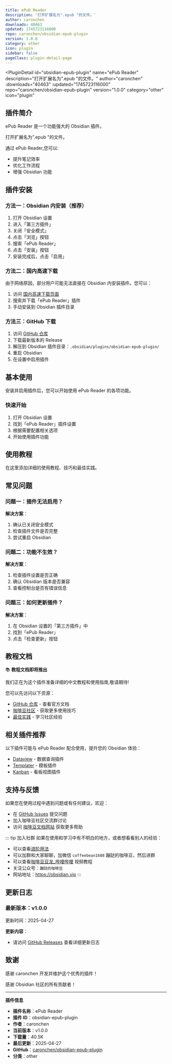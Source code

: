 ```yaml
---
title: ePub Reader
description: '打开扩展名为".epub "的文件。'
author: caronchen
downloads: 40463
updated: 1745723116000
repo: caronchen/obsidian-epub-plugin
version: 1.0.0
category: other
icon: plugin
sidebar: false
pageClass: plugin-detail-page
---
```


<PluginDetail
  id="obsidian-epub-plugin"
  name="ePub Reader"
  description="打开扩展名为&quot;.epub &quot;的文件。"
  author="caronchen"
  :downloads="40463"
  :updated="1745723116000"
  repo="caronchen/obsidian-epub-plugin"
  version="1.0.0"
  category="other"
  icon="plugin"
>

<!-- AUTO_GENERATED_START -->
## 插件简介

ePub Reader 是一个功能强大的 Obsidian 插件。

打开扩展名为&quot;.epub &quot;的文件。

通过 ePub Reader,您可以:

- 提升笔记效率
- 优化工作流程
- 增强 Obsidian 功能

<!-- AUTO_GENERATED_END -->

<!-- AUTO_GENERATED_START -->
## 插件安装

### 方法一：Obsidian 内安装（推荐）

1. 打开 Obsidian 设置
2. 进入「第三方插件」
3. 关闭「安全模式」
4. 点击「浏览」按钮
5. 搜索「ePub Reader」
6. 点击「安装」按钮
7. 安装完成后，点击「启用」

### 方法二：国内高速下载

由于网络原因，部分用户可能无法直接在 Obsidian 内安装插件。您可以：

1. 访问 [国内高速下载页面](/zh/documentation/obsidian-plugins-download.html)
2. 搜索并下载「ePub Reader」插件
3. 手动安装到 Obsidian 插件目录

### 方法三：GitHub 下载

1. 访问 [GitHub 仓库](https://github.com/caronchen/obsidian-epub-plugin)
2. 下载最新版本的 Release
3. 解压到 Obsidian 插件目录：`.obsidian/plugins/obsidian-epub-plugin/`
4. 重启 Obsidian
5. 在设置中启用插件

## 基本使用

安装并启用插件后，您可以开始使用 ePub Reader 的各项功能。

### 快速开始

1. 打开 Obsidian 设置
2. 找到「ePub Reader」插件设置
3. 根据需要配置相关选项
4. 开始使用插件功能

<!-- AUTO_GENERATED_END -->

<!-- CUSTOM_CONTENT_START:tutorial -->
## 使用教程

在这里添加详细的使用教程、技巧和最佳实践。

<!-- CUSTOM_CONTENT_END:tutorial -->

<!-- SHARED_CONTENT_START -->
## 常见问题

### 问题一：插件无法启用？

**解决方案**：
1. 确认已关闭安全模式
2. 检查插件文件是否完整
3. 尝试重启 Obsidian

### 问题二：功能不生效？

**解决方案**：
1. 检查插件设置是否正确
2. 确认 Obsidian 版本是否兼容
3. 查看控制台是否有错误信息

### 问题三：如何更新插件？

**解决方案**：
1. 在 Obsidian 设置的「第三方插件」中
2. 找到「ePub Reader」
3. 点击「检查更新」按钮

## 教程文档

📚 **教程文档即将推出**

我们正在为这个插件准备详细的中文教程和使用指南,敬请期待!

您可以先访问以下资源：
- [GitHub 仓库](https://github.com/caronchen/obsidian-epub-plugin) - 查看官方文档
- [咖啡豆社区](/zh/bases/) - 获取更多使用技巧
- [最佳实践](/zh/best-practices/) - 学习社区经验

## 相关插件推荐

以下插件可能与 ePub Reader 配合使用，提升您的 Obsidian 体验：

- [Dataview](/zh/plugins/dataview.html) - 数据查询插件
- [Templater](/zh/plugins/templater-obsidian.html) - 模板插件
- [Kanban](/zh/plugins/obsidian-kanban.html) - 看板视图插件

## 支持与反馈

如果您在使用过程中遇到问题或有任何建议，欢迎：

- 在 [GitHub Issues](https://github.com/caronchen/obsidian-epub-plugin/issues) 提交问题
- 加入咖啡豆社区交流群讨论
- 访问 [咖啡豆文档网站](https://obsidian.vip) 获取更多帮助

::: tip 加入社群
如果在使用和学习中有不明白的地方，或者想看看别人的经验：
- 可以查看[进阶用法](/zh/advanced)
- 可以加群和大家聊聊，加微信 `coffeebean1688` 蹦跶的咖啡豆，然后进群
- 可以查看[咖啡豆豆龙_哔哩哔哩](https://space.bilibili.com/618777356) 视频教程
- 关注公众号：`蹦跶的咖啡豆`
- 网站地址：https://obsidian.vip
:::
<!-- SHARED_CONTENT_END -->

<!-- AUTO_GENERATED_START -->
## 更新日志

### 最新版本：v1.0.0

更新时间：2025-04-27

**更新内容**：
- 请访问 [GitHub Releases](https://github.com/caronchen/obsidian-epub-plugin/releases) 查看详细更新日志

## 致谢

感谢 caronchen 开发并维护这个优秀的插件！

感谢 Obsidian 社区的所有贡献者！

---

**插件信息**
- **插件名称**：ePub Reader
- **插件 ID**：obsidian-epub-plugin
- **作者**：caronchen
- **当前版本**：v1.0.0
- **下载量**：40.5K
- **最后更新**：2025-04-27
- **GitHub**：[caronchen/obsidian-epub-plugin](https://github.com/caronchen/obsidian-epub-plugin)
- **分类**：other
<!-- AUTO_GENERATED_END -->

</PluginDetail>

